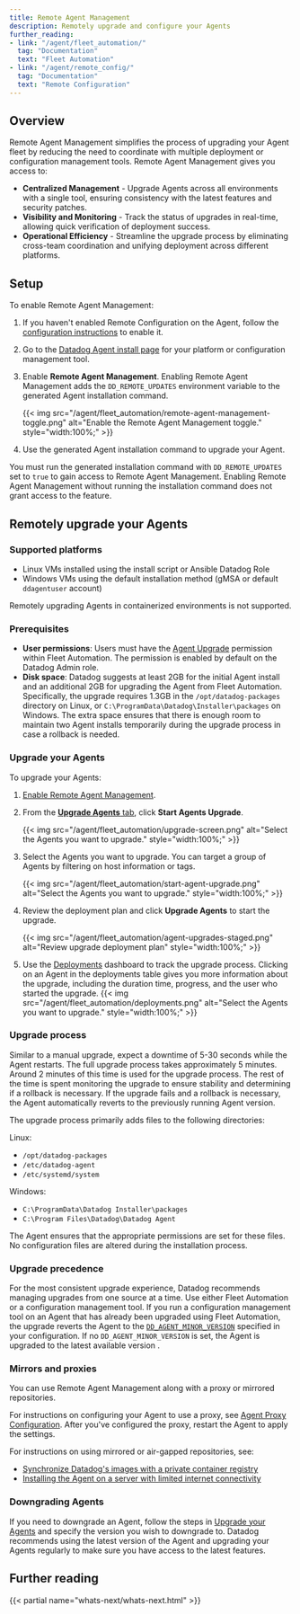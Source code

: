 ```yaml
---
title: Remote Agent Management
description: Remotely upgrade and configure your Agents
further_reading:
- link: "/agent/fleet_automation/"
  tag: "Documentation"
  text: "Fleet Automation"
- link: "/agent/remote_config/"
  tag: "Documentation"
  text: "Remote Configuration"
---
```


## Overview

Remote Agent Management simplifies the process of upgrading your Agent fleet by reducing the need to coordinate with multiple deployment or configuration management tools. Remote Agent Management gives you access to:
* **Centralized Management** - Upgrade Agents across all environments with a single tool, ensuring consistency with the latest features and security patches.
* **Visibility and Monitoring** - Track the status of upgrades in real-time, allowing quick verification of deployment success.
* **Operational Efficiency** - Streamline the upgrade process by eliminating cross-team coordination and unifying deployment across different platforms.

## Setup

To enable Remote Agent Management:
1. If you haven't enabled Remote Configuration on the Agent, follow the [configuration instructions][1] to enable it.
1. Go to the [Datadog Agent install page][3] for your platform or configuration management tool.
1. Enable **Remote Agent Management**. Enabling Remote Agent Management adds the `DD_REMOTE_UPDATES` environment variable to the generated Agent installation command.

   {{< img src="/agent/fleet_automation/remote-agent-management-toggle.png" alt="Enable the Remote Agent Management toggle." style="width:100%;" >}}

1. Use the generated Agent installation command to upgrade your Agent.

<div class="alert alert-info">You must run the generated installation command with <code>DD_REMOTE_UPDATES</code> set to <code>true</code> to gain access to Remote Agent Management. Enabling Remote Agent Management without running the installation command does not grant access to the feature.</div>

## Remotely upgrade your Agents
### Supported platforms

- Linux VMs installed using the install script or Ansible Datadog Role
- Windows VMs using the default installation method (gMSA or default `ddagentuser` account)

<div class="alert alert-info">Remotely upgrading Agents in containerized environments is not supported.</div>

### Prerequisites

* **User permissions**: Users must have the [Agent Upgrade][2] permission within Fleet Automation. The permission is enabled by default on the Datadog Admin role.
* **Disk space**: Datadog suggests at least 2GB for the initial Agent install and an additional 2GB for upgrading the Agent from Fleet Automation. Specifically, the upgrade requires 1.3GB in the `/opt/datadog-packages` directory on Linux, or `C:\ProgramData\Datadog\Installer\packages` on Windows. The extra space ensures that there is enough room to maintain two Agent installs temporarily during the upgrade process in case a rollback is needed.

### Upgrade your Agents

To upgrade your Agents:
1. [Enable Remote Agent Management](#setup).
1. From the [**Upgrade Agents** tab][4], click **Start Agents Upgrade**.

   {{< img src="/agent/fleet_automation/upgrade-screen.png" alt="Select the Agents you want to upgrade." style="width:100%;" >}}
1. Select the Agents you want to upgrade. You can target a group of Agents by filtering on host information or tags.

   {{< img src="/agent/fleet_automation/start-agent-upgrade.png" alt="Select the Agents you want to upgrade." style="width:100%;" >}}

1. Review the deployment plan and click **Upgrade Agents** to start the upgrade.

   {{< img src="/agent/fleet_automation/agent-upgrades-staged.png" alt="Review upgrade deployment plan" style="width:100%;" >}}

1. Use the [Deployments][10] dashboard to track the upgrade process. Clicking on an Agent in the deployments table gives you more information about the upgrade, including the duration time, progress, and the user who started the upgrade.
   {{< img src="/agent/fleet_automation/deployments.png" alt="Select the Agents you want to upgrade." style="width:100%;" >}}

### Upgrade process

Similar to a manual upgrade, expect a downtime of 5-30 seconds while the Agent restarts. The full upgrade process takes approximately 5 minutes. Around 2 minutes of this time is used for the upgrade process. The rest of the time is spent monitoring the upgrade to ensure stability and determining if a rollback is necessary. If the upgrade fails and a rollback is necessary, the Agent automatically reverts to the previously running Agent version.

The upgrade process primarily adds files to the following directories:

Linux:
* `/opt/datadog-packages`
* `/etc/datadog-agent`
* `/etc/systemd/system`

Windows:
* `C:\ProgramData\Datadog Installer\packages`
* `C:\Program Files\Datadog\Datadog Agent`

The Agent ensures that the appropriate permissions are set for these files. No configuration files are altered during the installation process.

### Upgrade precedence

For the most consistent upgrade experience, Datadog recommends managing upgrades from one source at a time. Use either Fleet Automation or a configuration management tool. If you run a configuration management tool on an Agent that has already been upgraded using Fleet Automation, the upgrade reverts the Agent to the [`DD_AGENT_MINOR_VERSION`][9]  specified in your configuration. If no `DD_AGENT_MINOR_VERSION` is set, the Agent is upgraded to the latest available version .

### Mirrors and proxies

You can use Remote Agent Management along with a proxy or mirrored repositories.

For instructions on configuring your Agent to use a proxy, see [Agent Proxy Configuration][6]. After you've configured the proxy, restart the Agent to apply the settings.

For instructions on using mirrored or air-gapped repositories, see:
- [Synchronize Datadog's images with a private container registry][7]
- [Installing the Agent on a server with limited internet connectivity][8]

### Downgrading Agents

If you need to downgrade an Agent, follow the steps in [Upgrade your Agents](#downgrading-agents) and specify the version you wish to downgrade to. Datadog recommends using the latest version of the Agent and upgrading your Agents regularly to make sure you have access to the latest features.

## Further reading

{{< partial name="whats-next/whats-next.html" >}}

[1]: /agent/remote_config/#enabling-remote-configuration
[2]: /account_management/rbac/permissions#fleet-automation
[3]: https://app.datadoghq.com/account/settings/agent/latest
[4]: https://app.datadoghq.com/fleet/agent-upgrades
[5]: https://app.datadoghq.com/fleet/deployments
[6]: /agent/configuration/proxy/
[7]: /containers/guide/sync_container_images/
[8]: https://docs.datadoghq.com/agent/guide/installing-the-agent-on-a-server-with-limited-internet-connectivity/
[9]: https://github.com/DataDog/agent-linux-install-script?tab=readme-ov-file#install-script-configuration-options
[10]: https://app.datadoghq.com/fleet/deployments
